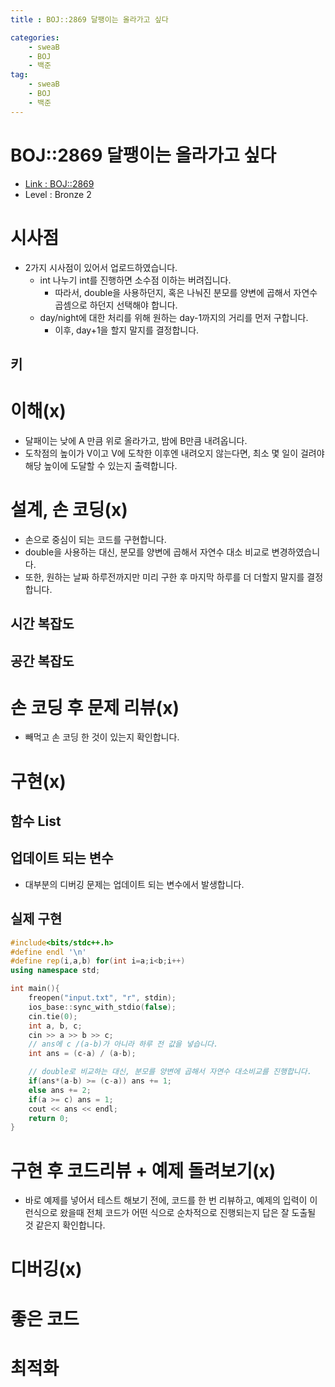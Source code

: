 ```yaml
---
title : BOJ::2869 달팽이는 올라가고 싶다

categories:
    - sweaB
    - BOJ
    - 백준
tag:
    - sweaB
    - BOJ
    - 백준
---
```

# BOJ::2869 달팽이는 올라가고 싶다
- [Link : BOJ::2869](https://www.acmicpc.net/problem/2869)
- Level : Bronze 2

# 시사점
- 2가지 시사점이 있어서 업로드하였습니다.
  - int 나누기 int를 진행하면 소수점 이하는 버려집니다.
    - 따라서, double을 사용하던지, 혹은 나눠진 분모를 양변에 곱해서 자연수 곱셈으로 하던지 선택해야
      합니다.
  - day/night에 대한 처리를 위해 원하는 day-1까지의 거리를 먼저 구합니다.
    - 이후, day+1을 할지 말지를 결정합니다.

## 키

# 이해(x)
- 달패이는 낮에 A 만큼 위로 올라가고, 밤에 B만큼 내려옵니다.
- 도착점의 높이가 V이고 V에 도착한 이후엔 내려오지 않는다면, 최소 몇 일이 걸려야 해당 높이에 도달할
  수 있는지 출력합니다.

# 설계, 손 코딩(x)
- 손으로 중심이 되는 코드를 구현합니다.
- double을 사용하는 대신, 분모를 양변에 곱해서 자연수 대소 비교로 변경하였습니다.
- 또한, 원하는 날짜 하루전까지만 미리 구한 후 마지막 하루를 더 더할지 말지를 결정합니다.

## 시간 복잡도

## 공간 복잡도

# 손 코딩 후 문제 리뷰(x)
- 빼먹고 손 코딩 한 것이 있는지 확인합니다.

# 구현(x)

## 함수 List 

## 업데이트 되는 변수
- 대부분의 디버깅 문제는 업데이트 되는 변수에서 발생합니다.

## 실제 구현 

```cpp
#include<bits/stdc++.h>
#define endl '\n'
#define rep(i,a,b) for(int i=a;i<b;i++)
using namespace std;

int main(){
    freopen("input.txt", "r", stdin);
    ios_base::sync_with_stdio(false);
    cin.tie(0);
    int a, b, c;
    cin >> a >> b >> c;
    // ans에 c /(a-b)가 아니라 하루 전 값을 넣습니다.
    int ans = (c-a) / (a-b);

    // double로 비교하는 대신, 분모를 양변에 곱해서 자연수 대소비교를 진행합니다.
    if(ans*(a-b) >= (c-a)) ans += 1;
    else ans += 2;
    if(a >= c) ans = 1;
    cout << ans << endl;
    return 0;
}
```

# 구현 후 코드리뷰 + 예제 돌려보기(x)
- 바로 예제를 넣어서 테스트 해보기 전에, 코드를 한 번 리뷰하고, 예제의 입력이 이런식으로 왔을때
  전체 코드가 어떤 식으로 순차적으로 진행되는지 답은 잘 도출될 것 같은지 확인합니다.

# 디버깅(x)

# 좋은 코드

# 최적화
